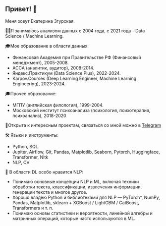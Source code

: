 ## Привет! 👋

Меня зовут Екатерина Згурская.

🙋‍♂️Я занимаюсь анализом данных с 2004 года, с 2021 года - Data Science / Machine Learning.

🎓Мое образование в области данных:
- Финансовая Академия при Правительстве РФ (Финансовый менеджмент), 2005-2008.
- ACCA (аналитик, аудитор), 2008-2014.
- Яндекс.Практикум (Data Science Plus), 2022-2024.
- Karpov.Courses (Deep Learning Engineer, Machine Learning Engineering), 2023-2024.

🎓Прочее образование:
- МГПУ (английская филология), 1999-2004.
- Московский институт психоанализа (психология, психотерапия, психоанализ), 2018-2020
  
👐Открыта к интересным проектам, связаться со мной можно в [Telegram](https://t.me/EkaterinaZgurskaya)

🛠 Языки и инструменты:

- Python, SQL.
- Jupiter, Airflow, Git, Pandas, Matplotlib, Seaborn, Pytorch, Huggingface, Transformer, Nltk
- NLP, CV


🔭 В области DL особо нравится NLP:
- Понимаю основные концепции NLP и ML, включая техники обработки текста, классификации, извлечения информации, генерации текста и многое другое.
- Хорошо владею Python и библиотеками для NLP — PyTorch*, NumPy, Pandas, Matplotlib, sklearn + XGBoost / LightGBM / CatBoost, Transformers и т. п.
- Понимаю основы статистики и вероятности, линейной алгебры и матричных операций, которые часто используются в ML.
